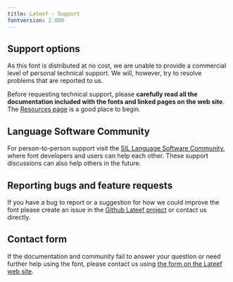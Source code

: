 ```yaml
---
title: Lateef - Support
fontversion: 2.000
---
```


## Support options

As this font is distributed at no cost, we are unable to provide a commercial level of personal technical support. We will, however, try to resolve problems that are reported to us.

Before requesting technical support, please **carefully read all the documentation included with the fonts and linked pages on the web site**. The [Resources page](resources.md) is a good place to begin.

## Language Software Community

For person-to-person support visit the [SIL Language Software Community](https://community.software.sil.org/c/silfonts), where font developers and users can help each other. These support discussions can also help others in the future.

## Reporting bugs and feature requests

If you have a bug to report or a suggestion for how we could improve the font please create an issue in the [Github Lateef project](https://github.com/silnrsi/font-lateef/issues) or contact us directly.

## Contact form

If the documentation and community fail to answer your question or need further help using the font, please contact us using [the form on the Lateef web site](https://software.sil.org/lateef/about/contact/).

